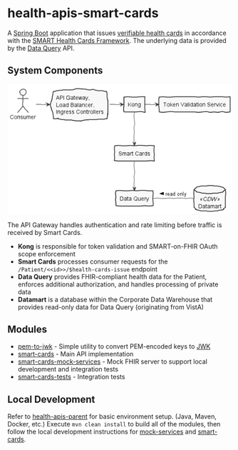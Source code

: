 # health-apis-smart-cards

A [Spring Boot](https://spring.io/projects/spring-boot) application that issues
[verifiable health cards](https://w3c.github.io/vc-data-model)
in accordance with the [SMART Health Cards Framework](https://smarthealth.cards).
The underlying data is provided by the [Data Query](https://github.com/department-of-veterans-affairs/health-apis-data-query) API.

## System Components

![components](src/plantuml/components.png)

The API Gateway handles authentication and rate limiting before traffic is received by Smart Cards.

- **Kong** is responsible for token validation and SMART-on-FHIR OAuth scope enforcement
- **Smart Cards** processes consumer requests for the `/Patient/<<id>>/$health-cards-issue` endpoint
- **Data Query** provides FHIR-compliant health data for the Patient, enforces additional authorization,
  and handles processing of private data
- **Datamart** is a database within the Corporate Data Warehouse that provides
  read-only data for Data Query (originating from VistA)

## Modules

- [pem-to-jwk](pem-to-jwk/README.md) - Simple utility to convert PEM-encoded keys to [JWK](https://tools.ietf.org/html/rfc7517)
- [smart-cards](smart-cards/README.md) - Main API implementation
- [smart-cards-mock-services](smart-cards-mock-services/README.md) - Mock FHIR server to support local development and integration tests
- [smart-cards-tests](smart-cards-tests/README.md) - Integration tests

## Local Development

Refer to [health-apis-parent](https://github.com/department-of-veterans-affairs/health-apis-parent)
for basic environment setup. (Java, Maven, Docker, etc.)
Execute `mvn clean install` to build all of the modules, then follow the local development
instructions for [mock-services](smart-cards-mock-services/README.md#local-development)
and [smart-cards](smart-cards/README.md#local-development).
